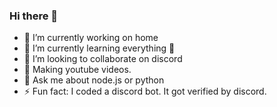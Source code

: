 ### Hi there 👋

- 🔭 I’m currently working on home
- 🌱 I’m currently learning everything 🤣
- 👯 I’m looking to collaborate on discord
- 💎 Making youtube videos.
- 💬 Ask me about node.js or python
- ⚡ Fun fact: I coded a discord bot. It got verified by discord.
